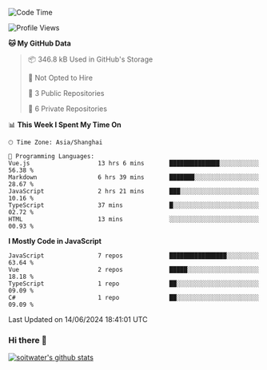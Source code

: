<!--START_SECTION:waka-->
![Code Time](http://img.shields.io/badge/Code%20Time-3%2C594%20hrs%202%20mins-blue)

![Profile Views](http://img.shields.io/badge/Profile%20Views-0-blue)

**🐱 My GitHub Data** 

> 📦 346.8 kB Used in GitHub's Storage 
 > 
> 🚫 Not Opted to Hire
 > 
> 📜 3 Public Repositories 
 > 
> 🔑 6 Private Repositories 
 > 
📊 **This Week I Spent My Time On** 

```text
🕑︎ Time Zone: Asia/Shanghai

💬 Programming Languages: 
Vue.js                   13 hrs 6 mins       ██████████████░░░░░░░░░░░   56.38 % 
Markdown                 6 hrs 39 mins       ███████░░░░░░░░░░░░░░░░░░   28.67 % 
JavaScript               2 hrs 21 mins       ███░░░░░░░░░░░░░░░░░░░░░░   10.16 % 
TypeScript               37 mins             █░░░░░░░░░░░░░░░░░░░░░░░░   02.72 % 
HTML                     13 mins             ░░░░░░░░░░░░░░░░░░░░░░░░░   00.93 % 
```

**I Mostly Code in JavaScript** 

```text
JavaScript               7 repos             ████████████████░░░░░░░░░   63.64 % 
Vue                      2 repos             █████░░░░░░░░░░░░░░░░░░░░   18.18 % 
TypeScript               1 repo              ██░░░░░░░░░░░░░░░░░░░░░░░   09.09 % 
C#                       1 repo              ██░░░░░░░░░░░░░░░░░░░░░░░   09.09 % 
```




 Last Updated on 14/06/2024 18:41:01 UTC
<!--END_SECTION:waka-->

### Hi there 👋
[![soitwater's github stats](https://github-readme-stats.vercel.app/api?username=soitwater)](https://github.com/soitwater/github-readme-stats)
